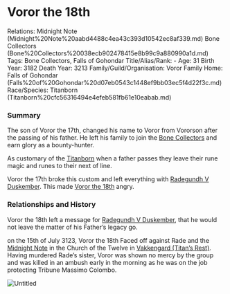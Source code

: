# Voror the 18th

Relations: Midnight Note (Midnight%20Note%20aabd4488c4ea43c393d10542ec8af339.md) Bone Collectors (Bone%20Collectors%20038ecb902478415e8b99c9a880990a1d.md) 
Tags: Bone Collectors, Falls of Gohondar
Title/Alias/Rank: -
Age: 31
Birth Year: 3182
Death Year: 3213
Family/Guild/Organisation: Voror Family
Home: Falls of Gohondar (Falls%20of%20Gohondar%20d07eb0543c1448ef9bb03ec5f4d22f3c.md) 
Race/Species: Titanborn (Titanborn%20cfc56316494e4efeb581fb61e10eabab.md)

### Summary

The son of Voror the 17th, changed his name to Voror from Vororson after the passing of his father. He left his family to join the [Bone Collectors](Bone%20Collectors%20038ecb902478415e8b99c9a880990a1d.md) and earn glory as a bounty-hunter.

As customary of the [Titanborn](Titanborn%20cfc56316494e4efeb581fb61e10eabab.md) when a father passes they leave their rune magic and runes to their next of line.

Voror the 17th broke this custom and left everything with [Radegundh V Duskember](Radegundh%20V%20Duskember%20ac0c23e3ded6497fb008f10fc5232fbc.md). This made [Voror the 18th](Voror%20the%2018th%20a9c4efbbfeee4bdaba491ee617e0bdbd.md) angry.

### **Relationships and History**

Voror the 18th left a message for [Radegundh V Duskember](Radegundh%20V%20Duskember%20ac0c23e3ded6497fb008f10fc5232fbc.md), that he would not leave the matter of his Father’s legacy go.

on the 15th of July 3123, Voror the 18th Faced off against Rade and the [Midnight Note](Midnight%20Note%20aabd4488c4ea43c393d10542ec8af339.md) in the Church of the Twelve in [Vakkengard (Titan’s Rest)](Vakkengard%20(Titan%E2%80%99s%20Rest)%20b8c329549abf41648464107b78a72b2a.md). Having murdered Rade’s sister, Voror was shown no mercy by the group and was killed in an ambush early in the morning as he was on the job protecting Tribune Massimo Colombo.

![Untitled](Untitled%20131.png)